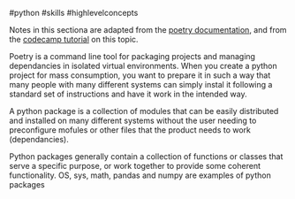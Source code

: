 #python #skills #highlevelconcepts 

Notes in this sectiona are adapted from the [poetry documentation](https://python-poetry.org/docs/), and from the [codecamp tutorial](https://www.freecodecamp.org/news/how-to-build-and-publish-python-packages-with-poetry/) on this topic.

Poetry is a command line tool for packaging projects and managing dependancies in isolated virtual environments. When you create a python project for mass consumption, you want to prepare it in such a way that many people with many different systems can simply instal it following a standard set of instructions and have it work in the intended way.

A python package is a collection of modules that can be easily distributed and installed on many different systems without the user needing to preconfigure mofules or other files that the product needs to work (dependancies).

Python packages generally contain a collection of functions or classes that serve a specific purpose, or work together to provide some coherent functionality. OS, sys, math, pandas and numpy are examples of python packages